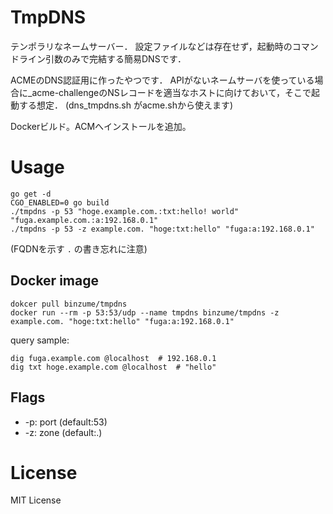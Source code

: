 # TmpDNS

テンポラリなネームサーバー．
設定ファイルなどは存在せず，起動時のコマンドライン引数のみで完結する簡易DNSです．

ACMEのDNS認証用に作ったやつです．
APIがないネームサーバを使っている場合に_acme-challengeのNSレコードを適当なホストに向けておいて，そこで起動する想定．
(dns_tmpdns.sh がacme.shから使えます)

Dockerビルド。ACMへインストールを追加。

# Usage

```shell
go get -d
CGO_ENABLED=0 go build
./tmpdns -p 53 "hoge.example.com.:txt:hello! world" "fuga.example.com.:a:192.168.0.1"
./tmpdns -p 53 -z example.com. "hoge:txt:hello" "fuga:a:192.168.0.1"
```
(FQDNを示す `.` の書き忘れに注意)

## Docker image

```shell
dokcer pull binzume/tmpdns
docker run --rm -p 53:53/udp --name tmpdns binzume/tmpdns -z example.com. "hoge:txt:hello" "fuga:a:192.168.0.1"
```

query sample:

```shell
dig fuga.example.com @localhost  # 192.168.0.1
dig txt hoge.example.com @localhost  # "hello"
```

## Flags

- -p: port (default:53)
- -z: zone (default:.)

# License

MIT License
